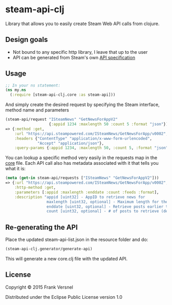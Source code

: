 # steam-api-clj

Library that allows you to easily create Steam Web API calls from clojure.

## Design goals

- Not bound to any specific http library, I leave that up to the user
- API can be generated from Steam's own [API specification](http://api.steampowered.com/ISteamWebAPIUtil/GetSupportedAPIList/v0001/?format=json)

## Usage

```clojure
;; In your ns statement:
(ns my.ns
  (:require [steam-api-clj.core :as steam-api]))
```

And simply create the desired request by specifying the Steam interface, method name and parameters

```clojure
(steam-api/request "ISteamNews" "GetNewsForAppV2"
                   {:appid 1234 :maxlength 50 :count 5 :format "json"})
=> {:method :get,
    :url "https://api.steampowered.com/ISteamNews/GetNewsForApp/v0002",
    :headers {"ContentType" "application/x-www-form-urlencoded",
              "Accept" "application/json"},
    :query-params {:appid 1234, :maxlength 50, :count 5, :format "json"}}

```

You can lookup a specific method very easily in the requests map in the [core](./src/steam_api_clj/core.clj) file.
Each API call also has metadata associated with it that tells you what it is:

```clojure
(meta (get-in steam-api/requests ["ISteamNews" "GetNewsForAppV2"]))
=> {:url "https://api.steampowered.com/ISteamNews/GetNewsForApp/v0002",
    :http-method :get,
    :parameters [:appid :maxlength :enddate :count :feeds :format],
    :description "appid [uint32] - AppID to retrieve news for
                  maxlength [uint32, optional] - Maximum length for the content to return, if this is 0 the full content is returned, if it's less then a blurb is generated to fit.
                  enddate [uint32, optional] - Retrieve posts earlier than this date (unix epoch timestamp)
                  count [uint32, optional] - # of posts to retrieve (default 20)\nfeeds [string, optional] - Comma-seperated list of feed names to return news for"}
```

## Re-generating the API

Place the updated steam-api-list.json in the resource folder and do:

```clojure
(steam-api-clj.generator/generate-api)
```

This will generate a new core.clj file with the updated API.

## License

Copyright © 2015 Frank Versnel

Distributed under the Eclipse Public License version 1.0
